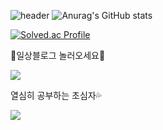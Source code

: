 ![header](https://capsule-render.vercel.app/api?&type=rounded&color=50C8FF&height=120&section=header&text=♡qlcskcode♥&fontColor=FFFFFF&fontSize=40)
![Anurag's GitHub stats](https://github-readme-stats.vercel.app/api?username=qlcskcode&show_icons=true&theme=default)

[![Solved.ac Profile](http://mazassumnida.wtf/api/v2/generate_badge?boj=qlcskcode)](https://solved.ac/qlcskcode/)

🍒일상블로그 놀러오세요🍒

<a href="https://blog.naver.com/qlcskcode" target="_blank"><img src="https://img.shields.io/badge/일상-색코드?style=flat-square&logo=Naver&logoColor=white"/></a>

열심히 공부하는 초심자💦

<img src="https://img.shields.io/badge/배우는중-배경색?style=social&logo=Python&logoColor=99CCFF"/></a>
